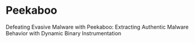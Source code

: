 # Peekaboo
Defeating Evasive Malware with Peekaboo: Extracting Authentic Malware Behavior with Dynamic Binary Instrumentation

